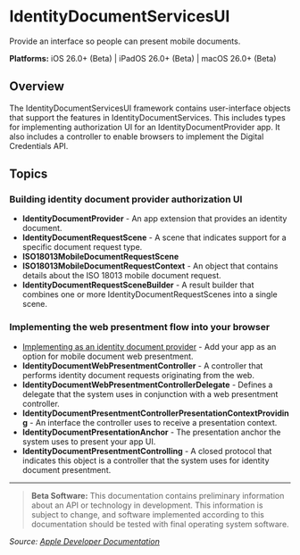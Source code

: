 # IdentityDocumentServicesUI

Provide an interface so people can present mobile documents.

**Platforms:** iOS 26.0+ (Beta) | iPadOS 26.0+ (Beta) | macOS 26.0+ (Beta)

## Overview

The IdentityDocumentServicesUI framework contains user-interface objects that support the features in IdentityDocumentServices. This includes types for implementing authorization UI for an IdentityDocumentProvider app. It also includes a controller to enable browsers to implement the Digital Credentials API.

## Topics

### Building identity document provider authorization UI
- **IdentityDocumentProvider** - An app extension that provides an identity document.
- **IdentityDocumentRequestScene** - A scene that indicates support for a specific document request type.
- **ISO18013MobileDocumentRequestScene**
- **ISO18013MobileDocumentRequestContext** - An object that contains details about the ISO 18013 mobile document request.
- **IdentityDocumentRequestSceneBuilder** - A result builder that combines one or more IdentityDocumentRequestScenes into a single scene.

### Implementing the web presentment flow into your browser
- [Implementing as an identity document provider](https://developer.apple.com/documentation/identitydocumentservicesui/implementing_as_an_identity_document_provider) - Add your app as an option for mobile document web presentment.
- **IdentityDocumentWebPresentmentController** - A controller that performs identity document requests originating from the web.
- **IdentityDocumentWebPresentmentControllerDelegate** - Defines a delegate that the system uses in conjunction with a web presentment controller.
- **IdentityDocumentPresentmentControllerPresentationContextProviding** - An interface the controller uses to receive a presentation context.
- **IdentityDocumentPresentationAnchor** - The presentation anchor the system uses to present your app UI.
- **IdentityDocumentPresentmentControlling** - A closed protocol that indicates this object is a controller that the system uses for identity document presentment.

---

> **Beta Software:** This documentation contains preliminary information about an API or technology in development. This information is subject to change, and software implemented according to this documentation should be tested with final operating system software.

*Source: [Apple Developer Documentation](https://developer.apple.com/documentation/IdentityDocumentServicesUI)*